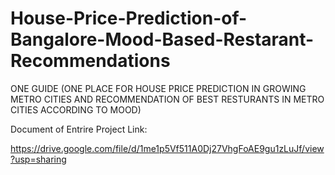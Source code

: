 # House-Price-Prediction-of-Bangalore-Mood-Based-Restarant-Recommendations
ONE GUIDE (ONE PLACE FOR HOUSE PRICE PREDICTION IN GROWING METRO CITIES AND RECOMMENDATION OF BEST RESTURANTS IN METRO CITIES ACCORDING TO MOOD)

Document of Entrire Project Link:

https://drive.google.com/file/d/1me1p5Vf511A0Dj27VhgFoAE9gu1zLuJf/view?usp=sharing
